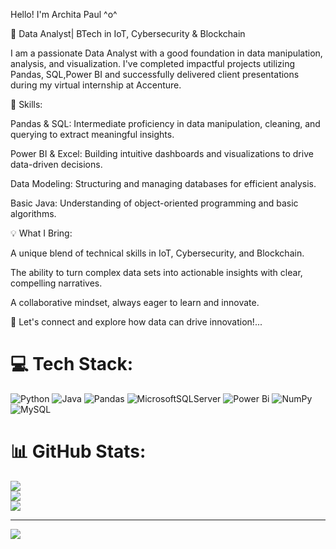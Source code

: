  Hello! I'm Archita Paul ^o^

🌟 Data Analyst| BTech in IoT, Cybersecurity & Blockchain

I am a passionate Data Analyst with a good foundation in data manipulation, analysis, and visualization. I've completed impactful projects utilizing Pandas, SQL,Power BI and successfully delivered client presentations during my virtual internship at Accenture.



🔧 Skills:

Pandas & SQL: Intermediate proficiency in  data manipulation, cleaning, and querying to extract meaningful insights.

Power BI & Excel: Building intuitive dashboards and visualizations to drive data-driven decisions.

Data Modeling: Structuring and managing databases for efficient analysis.

Basic Java: Understanding of object-oriented programming and basic algorithms.



💡 What I Bring:

A unique blend of technical skills in IoT, Cybersecurity, and Blockchain.

The ability to turn complex data sets into actionable insights with clear, compelling narratives.

A collaborative mindset, always eager to learn and innovate.




🚀 Let's connect and explore how data can drive innovation!...




# 💻 Tech Stack:
![Python](https://img.shields.io/badge/python-3670A0?style=plastic&logo=python&logoColor=ffdd54) ![Java](https://img.shields.io/badge/java-%23ED8B00.svg?style=plastic&logo=openjdk&logoColor=white) ![Pandas](https://img.shields.io/badge/pandas-%23150458.svg?style=plastic&logo=pandas&logoColor=white) ![MicrosoftSQLServer](https://img.shields.io/badge/Microsoft%20SQL%20Server-CC2927?style=plastic&logo=microsoft%20sql%20server&logoColor=white) ![Power Bi](https://img.shields.io/badge/power_bi-F2C811?style=plastic&logo=powerbi&logoColor=black) ![NumPy](https://img.shields.io/badge/numpy-%23013243.svg?style=plastic&logo=numpy&logoColor=white) ![MySQL](https://img.shields.io/badge/mysql-4479A1.svg?style=plastic&logo=mysql&logoColor=white)
# 📊 GitHub Stats:
![](https://github-readme-stats.vercel.app/api?username=Archi20876&theme=nightowl&hide_border=false&include_all_commits=false&count_private=false)<br/>
![](https://github-readme-streak-stats.herokuapp.com/?user=Archi20876&theme=nightowl&hide_border=false)<br/>
![](https://github-readme-stats.vercel.app/api/top-langs/?username=Archi20876&theme=nightowl&hide_border=false&include_all_commits=false&count_private=false&layout=compact)

---
[![](https://visitcount.itsvg.in/api?id=Archi20876&icon=0&color=0)](https://visitcount.itsvg.in)

<!-- Proudly created with GPRM ( https://gprm.itsvg.in ) -->


